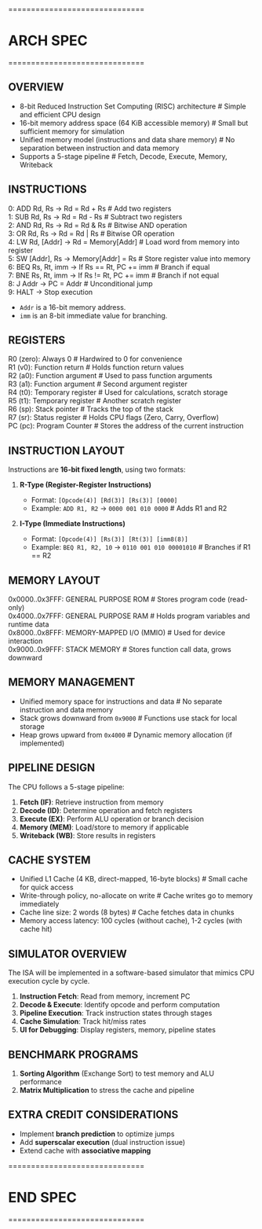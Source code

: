 ==============================
#         ARCH SPEC       
==============================

## OVERVIEW
* 8-bit Reduced Instruction Set Computing (RISC) architecture   # Simple and efficient CPU design
* 16-bit memory address space (64 KiB accessible memory)        # Small but sufficient memory for simulation
* Unified memory model (instructions and data share memory)     # No separation between instruction and data memory
* Supports a 5-stage pipeline                                   # Fetch, Decode, Execute, Memory, Writeback

## INSTRUCTIONS
0: ADD  Rd, Rs       -> Rd = Rd + Rs            # Add two registers  
1: SUB  Rd, Rs       -> Rd = Rd - Rs            # Subtract two registers  
2: AND  Rd, Rs       -> Rd = Rd & Rs            # Bitwise AND operation  
3: OR   Rd, Rs       -> Rd = Rd | Rs            # Bitwise OR operation  
4: LW   Rd, [Addr]   -> Rd = Memory[Addr]       # Load word from memory into register  
5: SW   [Addr], Rs   -> Memory[Addr] = Rs       # Store register value into memory  
6: BEQ  Rs, Rt, imm  -> If Rs == Rt, PC += imm  # Branch if equal  
7: BNE  Rs, Rt, imm  -> If Rs != Rt, PC += imm  # Branch if not equal  
8: J    Addr         -> PC = Addr               # Unconditional jump  
9: HALT              -> Stop execution  

* `Addr` is a 16-bit memory address.  
* `imm` is an 8-bit immediate value for branching.  

## REGISTERS
R0  (zero): Always 0         # Hardwired to 0 for convenience  
R1  (v0): Function return    # Holds function return values  
R2  (a0): Function argument  # Used to pass function arguments  
R3  (a1): Function argument  # Second argument register  
R4  (t0): Temporary register # Used for calculations, scratch storage  
R5  (t1): Temporary register # Another scratch register  
R6  (sp): Stack pointer      # Tracks the top of the stack  
R7  (sr): Status register    # Holds CPU flags (Zero, Carry, Overflow)  
PC  (pc): Program Counter    # Stores the address of the current instruction  

## INSTRUCTION LAYOUT
Instructions are **16-bit fixed length**, using two formats:

1. **R-Type (Register-Register Instructions)**  
   - Format: `[Opcode(4)] [Rd(3)] [Rs(3)] [0000]`  
   - Example: `ADD R1, R2` -> `0000 001 010 0000`  # Adds R1 and R2  

2. **I-Type (Immediate Instructions)**  
   - Format: `[Opcode(4)] [Rs(3)] [Rt(3)] [imm8(8)]`  
   - Example: `BEQ R1, R2, 10` -> `0110 001 010 00001010`  # Branches if R1 == R2  

## MEMORY LAYOUT
0x0000..0x3FFF: GENERAL PURPOSE ROM       # Stores program code (read-only)  
0x4000..0x7FFF: GENERAL PURPOSE RAM       # Holds program variables and runtime data  
0x8000..0x8FFF: MEMORY-MAPPED I/O (MMIO)  # Used for device interaction  
0x9000..0x9FFF: STACK MEMORY              # Stores function call data, grows downward  

## MEMORY MANAGEMENT
- Unified memory space for instructions and data  # No separate instruction and data memory  
- Stack grows downward from `0x9000`              # Functions use stack for local storage  
- Heap grows upward from `0x4000`                 # Dynamic memory allocation (if implemented)  

## PIPELINE DESIGN
The CPU follows a 5-stage pipeline:  
1. **Fetch (IF)**: Retrieve instruction from memory  
2. **Decode (ID)**: Determine operation and fetch registers  
3. **Execute (EX)**: Perform ALU operation or branch decision  
4. **Memory (MEM)**: Load/store to memory if applicable  
5. **Writeback (WB)**: Store results in registers  

## CACHE SYSTEM
- Unified L1 Cache (4 KB, direct-mapped, 16-byte blocks)  # Small cache for quick access  
- Write-through policy, no-allocate on write              # Cache writes go to memory immediately  
- Cache line size: 2 words (8 bytes)                      # Cache fetches data in chunks  
- Memory access latency: 100 cycles (without cache), 1-2 cycles (with cache hit)  

## SIMULATOR OVERVIEW
The ISA will be implemented in a software-based simulator that mimics CPU execution cycle by cycle.  
1. **Instruction Fetch**: Read from memory, increment PC  
2. **Decode & Execute**: Identify opcode and perform computation  
3. **Pipeline Execution**: Track instruction states through stages  
4. **Cache Simulation**: Track hit/miss rates  
5. **UI for Debugging**: Display registers, memory, pipeline states  

## BENCHMARK PROGRAMS
1. **Sorting Algorithm** (Exchange Sort) to test memory and ALU performance  
2. **Matrix Multiplication** to stress the cache and pipeline  

## EXTRA CREDIT CONSIDERATIONS
- Implement **branch prediction** to optimize jumps  
- Add **superscalar execution** (dual instruction issue)  
- Extend cache with **associative mapping**  

==============================
#       END SPEC   
==============================
